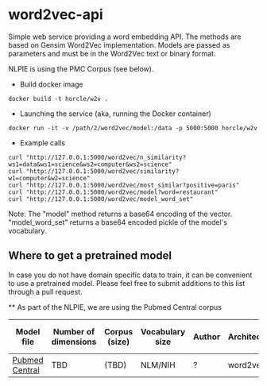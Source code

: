 word2vec-api
============

Simple web service providing a word embedding API. The methods are based on Gensim Word2Vec implementation. Models are passed as parameters and must be in the Word2Vec text or binary format. 

NLPIE is using the PMC Corpus (see below).

* Build docker image   
```
docker build -t horcle/w2v .
```

* Launching the service (aka, running the Docker container)
```
docker run -it -v /path/2/word2vec/model:/data -p 5000:5000 horcle/w2v
```



* Example calls
```
curl "http://127.0.0.1:5000/word2vec/n_similarity?ws1=data&ws1=science&ws2=computer&ws2=science"
curl "http://127.0.0.1:5000/word2vec/similarity?w1=computer&w2=science"
curl "http://127.0.0.1:5000/word2vec/most_similar?positive=paris"
curl "http://127.0.0.1:5000/word2vec/model?word=restaurant"
curl "http://127.0.0.1:5000/word2vec/model_word_set"
```

Note: The "model" method returns a base64 encoding of the vector. "model\_word\_set" returns a base64 encoded pickle of the model's vocabulary. 

## Where to get a pretrained model

In case you do not have domain specific data to train, it can be convenient to use a pretrained model. 
Please feel free to submit additions to this list through a pull request.

** As part of the NLPIE, we are using the Pubmed Central corpus
 
| Model file | Number of dimensions | Corpus (size)| Vocabulary size | Author | Architecture | Training Algorithm | Context window - size | Web page |
| --- | --- | --- | --- | --- | --- | --- | --- | --- |
| [Pubmed Central](https://www.ncbi.nlm.nih.gov/pmc/tools/ftp/) | TBD | (TBD) | NLM/NIH | ? | word2vec | negative sampling | BoW - ~5| [link](https://www.ncbi.nlm.nih.gov/pmc/tools/ftp/) |


